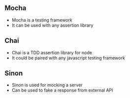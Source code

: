 ## Mocha
- Mocha is a testing framework
- It can be used with any assertion library

## Chai
- Chai is a TDD assertion library for node
- It could be paired with any javascript testing framework

## Sinon
- Sinon is used for mocking a server
- Can be used to fake a response from external API